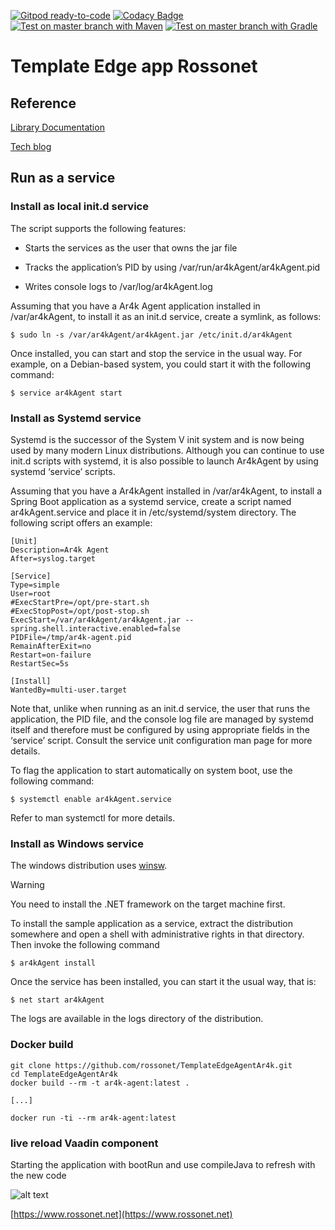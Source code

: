 [![Gitpod ready-to-code](https://img.shields.io/badge/Gitpod-ready--to--code-blue?logo=gitpod)](https://gitpod.io/#https://github.com/rossonet/TemplateEdgeAgentAr4k)
[![Codacy Badge](https://app.codacy.com/project/badge/Grade/1fe4b5ad3b92495ca581b02926af62a8)](https://www.codacy.com/gh/rossonet/TemplateEdgeAgentAr4k/dashboard?utm_source=github.com&amp;utm_medium=referral&amp;utm_content=rossonet/TemplateEdgeAgentAr4k&amp;utm_campaign=Badge_Grade)
[![Test on master branch with Maven](https://github.com/rossonet/TemplateEdgeAgentAr4k/actions/workflows/test-on-master-with-maven.yml/badge.svg)](https://github.com/rossonet/TemplateEdgeAgentAr4k/actions/workflows/test-on-master-with-maven.yml)
[![Test on master branch with Gradle](https://github.com/rossonet/TemplateEdgeAgentAr4k/actions/workflows/test-on-master-with-gradle.yml/badge.svg)](https://github.com/rossonet/TemplateEdgeAgentAr4k/actions/workflows/test-on-master-with-gradle.yml)

# Template Edge app Rossonet

## Reference

[Library Documentation](https://www.rossonet.net/dati/edge-docs/doc-site/)

[Tech blog](https://app.rossonet.net/?page_id=13)

## Run as a service

### Install as local init.d service

The script supports the following features:

- Starts the services as the user that owns the jar file

- Tracks the application’s PID by using /var/run/ar4kAgent/ar4kAgent.pid

- Writes console logs to /var/log/ar4kAgent.log

Assuming that you have a Ar4k Agent application installed in /var/ar4kAgent, to install it as an init.d service, create a symlink, as follows:

```
$ sudo ln -s /var/ar4kAgent/ar4kAgent.jar /etc/init.d/ar4kAgent
```

Once installed, you can start and stop the service in the usual way. For example, on a Debian-based system, you could start it with the following command:

```
$ service ar4kAgent start
```

### Install as Systemd service

Systemd is the successor of the System V init system and is now being used by many modern Linux distributions. Although you can continue to use init.d scripts with systemd, it is also possible to launch Ar4kAgent by using systemd ‘service’ scripts.

Assuming that you have a Ar4kAgent installed in /var/ar4kAgent, to install a Spring Boot application as a systemd service, create a script named ar4kAgent.service and place it in /etc/systemd/system directory. The following script offers an example:

```
[Unit]
Description=Ar4k Agent 
After=syslog.target

[Service]
Type=simple
User=root
#ExecStartPre=/opt/pre-start.sh
#ExecStopPost=/opt/post-stop.sh
ExecStart=/var/ar4kAgent/ar4kAgent.jar --spring.shell.interactive.enabled=false
PIDFile=/tmp/ar4k-agent.pid
RemainAfterExit=no
Restart=on-failure
RestartSec=5s

[Install]
WantedBy=multi-user.target
```

Note that, unlike when running as an init.d service, the user that runs the application, the PID file, and the console log file are managed by systemd itself and therefore must be configured by using appropriate fields in the ‘service’ script. Consult the service unit configuration man page for more details.

To flag the application to start automatically on system boot, use the following command:

```
$ systemctl enable ar4kAgent.service
```

Refer to man systemctl for more details.

### Install as Windows service

The windows distribution uses [winsw](https://github.com/kohsuke/winsw).

Warning

You need to install the .NET framework on the target machine first.

To install the sample application as a service, extract the distribution somewhere and open a shell with administrative rights in that directory. Then invoke the following command

```
$ ar4kAgent install
```

Once the service has been installed, you can start it the usual way, that is:

```
$ net start ar4kAgent
```

The logs are available in the logs directory of the distribution.

### Docker build

```
git clone https://github.com/rossonet/TemplateEdgeAgentAr4k.git
cd TemplateEdgeAgentAr4k
docker build --rm -t ar4k-agent:latest .

[...]

docker run -ti --rm ar4k-agent:latest
```

### live reload Vaadin component

Starting the application with bootRun and use compileJava to refresh with the new code 


![alt text](https://www.rossonet.net/wp-content/uploads/2015/01/logoRossonet4.png "Rossonet")

[https://www.rossonet.net](https://www.rossonet.net)

